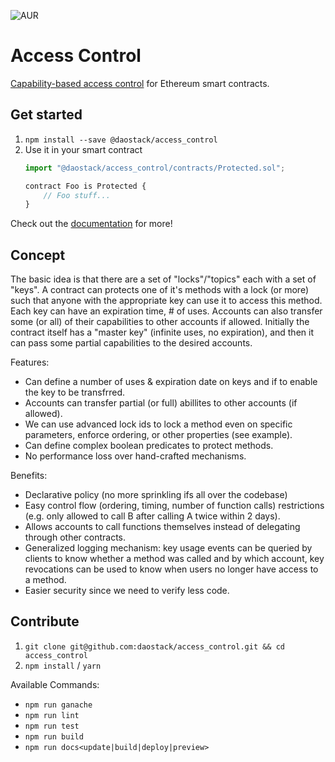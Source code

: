 ![AUR](https://img.shields.io/aur/license/yaourt.svg)

# Access Control

[Capability-based access control](https://en.wikipedia.org/wiki/Capability-based_security) for Ethereum smart contracts.

## Get started

1. `npm install --save @daostack/access_control`
2.  Use it in your smart contract
    ```javascript
    import "@daostack/access_control/contracts/Protected.sol";

    contract Foo is Protected {
        // Foo stuff...
    }
    ```

Check out the [documentation](https://daostack.github.io/access_control/) for more!

## Concept
The basic idea is that there are a set of "locks"/"topics" each with a set of "keys". A contract can protects one of it's methods with a lock (or more) such that anyone with the appropriate key can use it to access this method.
Each key can have an expiration time, # of uses. Accounts can also transfer some (or all) of their capabilities to other accounts if allowed. Initially the contract itself has a "master key" (infinite uses, no expiration), and then it can pass some partial capabilities to the desired accounts.

Features:

- Can define a number of uses & expiration date on keys and if to enable the key to be transfrred.
- Accounts can transfer partial (or full) abillites to other accounts (if allowed).
- We can use advanced lock ids to lock a method even on specific parameters, enforce ordering, or other properties (see example).
- Can define complex boolean predicates to protect methods.
- No performance loss over hand-crafted mechanisms.

Benefits:

- Declarative policy (no more sprinkling ifs all over the codebase)
- Easy control flow (ordering, timing, number of function calls) restrictions (e.g. only allowed to call B after calling A twice within 2 days).
- Allows accounts to call functions themselves instead of delegating through other contracts.
- Generalized logging mechanism: key usage events can be queried by clients to know whether a method was called and by which account, key revocations can be used to know when users no longer have access to a method.
- Easier security since we need to verify less code.


## Contribute

1. `git clone git@github.com:daostack/access_control.git && cd access_control`
2. `npm install` / `yarn`

Available Commands:

- `npm run ganache`
- `npm run lint`
- `npm run test`
- `npm run build`
- `npm run docs<update|build|deploy|preview>`
